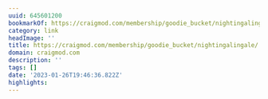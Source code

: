 ```yaml
---
uuid: 645601200
bookmarkOf: https://craigmod.com/membership/goodie_bucket/nightingalingale/
category: link
headImage: ''
title: https://craigmod.com/membership/goodie_bucket/nightingalingale/
domain: craigmod.com
description: ''
tags: []
date: '2023-01-26T19:46:36.822Z'
highlights: 
---
```



